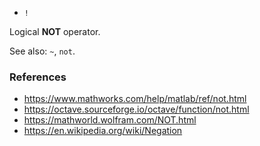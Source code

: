 * `!`

Logical **NOT** operator.

See also: `~`, `not`.

### References

* https://www.mathworks.com/help/matlab/ref/not.html
* https://octave.sourceforge.io/octave/function/not.html
* https://mathworld.wolfram.com/NOT.html
* https://en.wikipedia.org/wiki/Negation
